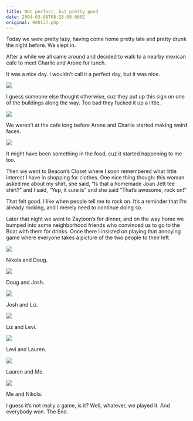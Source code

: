 ```yaml
---
title: Not perfect, but pretty good
date: 2004-03-08T08:28:00.000Z
original: 000137.php
---
```


Today we were pretty lazy, having come home pretty late and pretty drunk the night before. We slept in.

After a while we all came around and decided to walk to a nearby mexican cafe to meet Charlie and Arone for lunch.

It was a nice day. I wouldn’t call it a perfect day, but it was nice.

<p class="polaroid" style="--deg: -2deg"><img src="./perfect.jpg" /></p>
I guess someone else thought otherwise, cuz they put up this sign on one of the buildings along the way. Too bad they fucked it up a little.

<p class="polaroid" style="--deg: -2deg"><img src="./charlie-arone.jpg" /></p>
We weren’t at the cafe long before Arone and Charlie started making weird faces.

<p class="polaroid" style="--deg: -2deg"><img src="./pascal-charlie.jpg" /></p>
It might have been something in the food, cuz it started happening to me too.

Then we went to Beacon’s Closet where I soon remembered what little interest I have in shopping for clothes. One nice thing though: this woman asked me about my shirt, she said, “Is that a homemade Joan Jett tee shirt?” and I said, “Yep, it sure is” and she said “That’s awesome, rock on!”

That felt good. I like when people tell me to rock on. It’s a reminder that I’m already rocking, and I merely need to continue doing so.

Later that night we went to Zaytoon’s for dinner, and on the way home we bumped into some neighborhood friends who convinced us to go to the Boat with them for drinks. Once there I insisted on playing that annoying game where everyone takes a picture of the two people to their left.

<p class="polaroid" style="--deg: -2deg"><img src="./nikola-doug.jpg" /></p>
Nikola and Doug.

<p class="polaroid" style="--deg: -2deg"><img src="./doug-josh.jpg" /></p>
Doug and Josh.

<p class="polaroid" style="--deg: -2deg"><img src="./josh-liz.jpg" /></p>
Josh and Liz.

<p class="polaroid" style="--deg: -2deg"><img src="./liz-levi.jpg" /></p>
Liz and Levi.

<p class="polaroid" style="--deg: -2deg"><img src="./levi-lauren.jpg" /></p>
Levi and Lauren.

<p class="polaroid" style="--deg: -2deg"><img src="./lauren-pascal.jpg" /></p>
Lauren and Me.

<p class="polaroid" style="--deg: -2deg"><img src="./pascal-nikola.jpg" /></p>
Me and Nikola.

I guess it’s not really a game, is it? Well, whatever, we played it. And everybody won. The End.

<!-- <div class="commentdivider"></div><span class="commentheader">1 Comment</span>




<div class="commentdivider">
<span class="commentauthorbox">Posted by <a href="mailto&#58;bill_haite&#64;yahoo&#46;com">andy or bill or susan?</a></span>
<span class="commentdatebox">Thursday, October 28, 2004</span>
<span class="commenttimebox"> 2:12 AM</span>
</div>
<div class="commentbody">its been a while but as i remember charlie and arone always had their fingers up their noses-or im just drunk….

anywhoooooooooooooooooo

i think there needs to be more yodeling

andy

im not a feeakin spambot</div>



 -->
